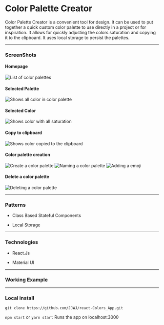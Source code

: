 # Color Palette Creator

Color Palette Creator is a convenient tool for design. It can be used to put together a quick custom color palette to use directly in a project or for inspiration. 
It allows for quickly adjusting the colors saturation and copying it to the clipboard. It uses local storage to persist the palettes.

---

### ScreenShots
#### Homepage
![List of color palettes](./screenshots/Home.png)
#### Selected Palette
![Shows all color in color palette](./screenshots/Palette.png)
#### Selected Color
![Shows color with all saturation](./screenshots/Color.png)
#### Copy to clipboard
![Shows color copied to the clipboard](./screenshots/Copy.png)
#### Color palette creation
![Create a color palette](./screenshots/Create.png)
![Naming a color palette](./screenshots/Name.png)
![Adding a emoji](./screenshots/Emoji.png)
#### Delete a color palette
![Deleting a color palette](./screenshots/Delete.png)

---

### Patterns

* Class Based Stateful Components

* Local Storage
---

### Technologies

* React.Js

* Material UI

---

### Working Example 


---

### Local install

```
git clone https://github.com/JJWJ/react-Colors_App.git
```
`npm start` or `yarn start`
Runs the app on localhost:3000


